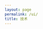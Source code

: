 ```yaml
---
layout: page
permalink: /ui/
title: 技术
---
```


<section class="post-list"></section>
<nav class="pagination"></nav>